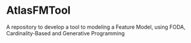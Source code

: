 # AtlasFMTool
A repository to develop a tool to modeling a Feature Model, using FODA, Cardinality-Based and Generative Programming
